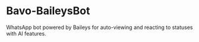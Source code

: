 # Bavo-BaileysBot
WhatsApp bot powered by Baileys for auto-viewing and reacting to statuses with AI features.
